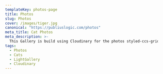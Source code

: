 ```yaml
---
templateKey: photos-page
title: Photos
slug: Photos
cover: /images/tiger.jpg
canonical: "https://publiuslogic.com/photos"
meta_title: Cat Photos
meta_description: >-
  This Gallery is build using Cloudinary for the photos styled-ccs-grid for display and ImageGallery for the photo Gallery window display.
tags:
  - Photos
  - Cats
  - LightGallery
  - Cloudinary
---
```


